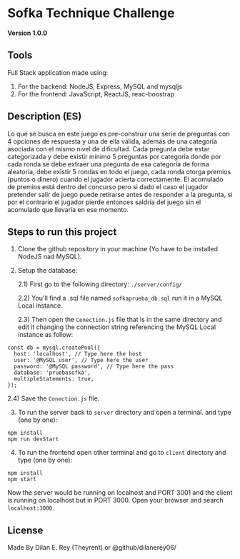 # Sofka Technique Challenge

**Version 1.0.0**

## Tools

Full Stack application made using:

1. For the backend: NodeJS, Express, MySQL and mysqljs
2. For the frontend: JavaScript, ReactJS, reac-boostrap

## Description (ES)

Lo que se busca en este juego es pre-construir una serie de preguntas con 4 opciones de
respuesta y una de ella válida, además de una categoría asociada con el mismo nivel de
dificultad. Cada pregunta debe estar categorizada y debe existir mínimo 5 preguntas por
categoría donde por cada ronda se debe extraer una pregunta de esa categoría de forma
aleatoria, debe existir 5 rondas en todo el juego, cada ronda otorga premios (puntos o dinero) cuando el jugador acierta correctamente.
El acomulado de premios está dentro del concurso pero si dado el caso el jugador pretender
salir de juego puede retirarse antes de responder a la pregunta, si por el contrario el jugador pierde entonces saldría del juego sin el acomulado que llevaría en ese momento.

## Steps to run this project

1. Clone the github repository in your machine (Yo have to be installed NodeJS nad MySQL).

2. Setup the database:

   2.1) First go to the following directory: `./server/config/`

   2.2) You'll find a .sql file named `sofkaprueba_db.sql` run it in a MySQL Local instance.

   2.3) Then open the `Conection.js` file that is in the same directory and edit it changing the connection string referencing the MySQL Local instance as follow:

```
const db = mysql.createPool({
  host: 'localhost', // Type here the host
  user: '@MySQL user', // Type here the user
  password: '@MySQL password', // Type here the pass
  database: 'pruebasofka',
  multipleStatements: true,
});
```

2.4) Save the `Conection.js` file.

3. To run the server back to `server` directory and open a terminal. and type (one by one):

```
npm install
npm run devStart
```

4. To run the frontend open other terminal and go to `client` directory and type (one by one):

```
npm install
npm start
```

Now the server would be running on localhost and PORT 3001 and the client is running
on localhost but in PORT 3000. Open your browser and search `localhost:3000`.

## License

Made By Dilan E. Rey (Theyrent) or @github/dilanerey06/
